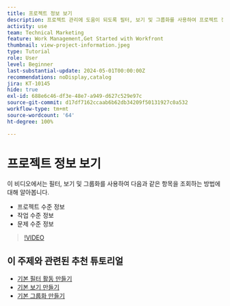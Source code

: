 ```yaml
---
title: 프로젝트 정보 보기
description: 프로젝트 관리에 도움이 되도록 필터, 보기 및 그룹화를 사용하여 프로젝트 정보를 쉽게 표시하는 방법을 알아봅니다.
activity: use
team: Technical Marketing
feature: Work Management,Get Started with Workfront
thumbnail: view-project-information.jpeg
type: Tutorial
role: User
level: Beginner
last-substantial-update: 2024-05-01T00:00:00Z
recommendations: noDisplay,catalog
jira: KT-10145
hide: true
exl-id: 688e6c46-df3e-48e7-a949-d627c529e97c
source-git-commit: d17df7162ccaab6b62db34209f50131927c0a532
workflow-type: tm+mt
source-wordcount: '64'
ht-degree: 100%

---
```


# 프로젝트 정보 보기

이 비디오에서는 필터, 보기 및 그룹화를 사용하여 다음과 같은 항목을 조회하는 방법에 대해 알아봅니다.

* 프로젝트 수준 정보
* 작업 수준 정보
* 문제 수준 정보

>[!VIDEO](https://video.tv.adobe.com/v/3453073/?quality=12&learn=on&enablevpops&captions=kor)

## 이 주제와 관련된 추천 튜토리얼

* [기본 필터 활동 만들기](/help/reporting/basic-reporting/create-a-basic-filter-activity.md)
* [기본 보기 만들기](/help/reporting/basic-reporting/create-a-basic-view.md)
* [기본 그룹화 만들기](/help/reporting/basic-reporting/create-a-basic-grouping.md)
